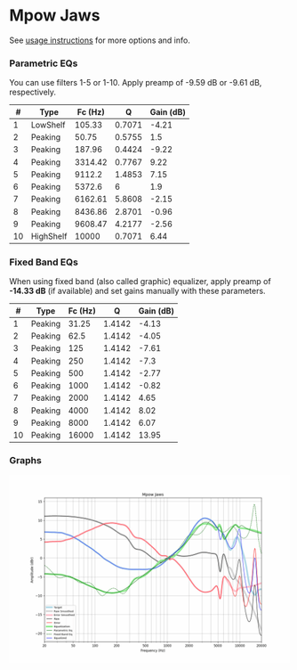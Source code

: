 # Mpow Jaws
See [usage instructions](https://github.com/jaakkopasanen/AutoEq#usage) for more options and info.

### Parametric EQs
You can use filters 1-5 or 1-10. Apply preamp of -9.59 dB or -9.61 dB, respectively.

|   # | Type      |   Fc (Hz) |      Q |   Gain (dB) |
|-----|-----------|-----------|--------|-------------|
|   1 | LowShelf  |    105.33 | 0.7071 |       -4.21 |
|   2 | Peaking   |     50.75 | 0.5755 |        1.5  |
|   3 | Peaking   |    187.96 | 0.4424 |       -9.22 |
|   4 | Peaking   |   3314.42 | 0.7767 |        9.22 |
|   5 | Peaking   |   9112.2  | 1.4853 |        7.15 |
|   6 | Peaking   |   5372.6  | 6      |        1.9  |
|   7 | Peaking   |   6162.61 | 5.8608 |       -2.15 |
|   8 | Peaking   |   8436.86 | 2.8701 |       -0.96 |
|   9 | Peaking   |   9608.47 | 4.2177 |       -2.56 |
|  10 | HighShelf |  10000    | 0.7071 |        6.44 |

### Fixed Band EQs
When using fixed band (also called graphic) equalizer, apply preamp of **-14.33 dB** (if available) and set gains manually with these parameters.

|   # | Type    |   Fc (Hz) |      Q |   Gain (dB) |
|-----|---------|-----------|--------|-------------|
|   1 | Peaking |     31.25 | 1.4142 |       -4.13 |
|   2 | Peaking |     62.5  | 1.4142 |       -4.05 |
|   3 | Peaking |    125    | 1.4142 |       -7.61 |
|   4 | Peaking |    250    | 1.4142 |       -7.3  |
|   5 | Peaking |    500    | 1.4142 |       -2.77 |
|   6 | Peaking |   1000    | 1.4142 |       -0.82 |
|   7 | Peaking |   2000    | 1.4142 |        4.65 |
|   8 | Peaking |   4000    | 1.4142 |        8.02 |
|   9 | Peaking |   8000    | 1.4142 |        6.07 |
|  10 | Peaking |  16000    | 1.4142 |       13.95 |

### Graphs
![](./Mpow%20Jaws.png)
